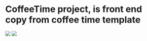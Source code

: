 # CoffeeTime project, is front end copy from coffee time template
<img src="https://github.com/Skrazzo/CoffeeTime/assets/58330666/b5c07ead-5432-4872-acdc-8b9208702385" style="margin: 0 auto" />
<img src="https://github.com/Skrazzo/CoffeeTime/assets/58330666/17ab69f4-8336-42d9-ac84-b1fb1cdcd3a0" style="margin: 0 auto" />

